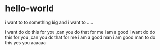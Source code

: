 # hello-world

i want to to something big and i want to .....

i want do do this for you ,can you do that for me i am a good 
i want do do this for you ,can you do that for me i am a good man
i am good man to do this
yes you aaaaaa

